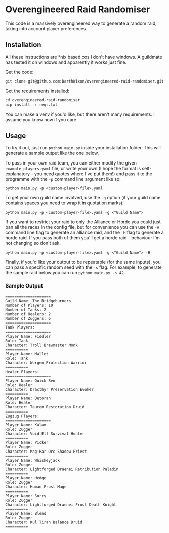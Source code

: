 # Overengineered Raid Randomiser
This code is a massively overengineered way to generate
a random raid, taking into account player preferences.

## Installation
All these instructions are \*nix based cos I don't have windows. A guildmate
has tested it on windows and apparently it works just fine.

Get the code: 

`git clone git@github.com:DarthWixon/overengineered-raid-randomiser.git`

Get the requirements installed:

```bash
cd overengineered-raid-randomiser
pip install -r reqs.txt
```
You can make a venv if you'd like, but there aren't many requirements. I assume you know how if you care.


## Usage
To try it out, just run `python main.py` inside your installation folder. This will generate
a sample output like the one below.

To pass in your own raid team, you can either modify the given `example_players.yaml` file, or write your
own (I hope the format is self-explanatory - you need quotes where I've put them!) and pass it to the 
programme with the `-p` command line argument like so:

`python main.py -p <custom-player-file>.yaml`

To get your own guild name involved, use the `-g` option (if your guild name contains spaces
you need to wrap it in quotation marks): 

`python main.py -p <custom-player-file>.yaml -g <"Guild Name">`

If you want to restrict your raid to only the Alliance or Horde you could just ban all the
races in the config file, but for convenience you can use the `-A` command line flag to
generate an alliance raid, and the `-H` flag to generate a horde raid. If you pass both of
them you'll get a horde raid - behaviour I'm not changing so don't ask.

`python main.py -p <custom-player-file>.yaml -g <"Guild Name"> -H`

Finally, if you'd like your output to be repeatable (for the same inputs), you can pass
a specific random seed with the `-s` flag. For example, to generate the sample raid below
you can run `python main.py -s 42`.

### Sample Output
```
====================
Guild Name: The Bridgeburners
Number of Players: 10
Number of Tanks: 2
Number of Healers: 2
Number of Zuggers: 6
====================
Tank Players:
====================
Player Name: Fiddler
Role: Tank
Character: Troll Brewmaster Monk
==========
Player Name: Mallet
Role: Tank
Character: Worgen Protection Warrior
==========
Healer Players:
====================
Player Name: Quick Ben
Role: Healer
Character: Dracthyr Preservation Evoker
==========
Player Name: Detoran
Role: Healer
Character: Tauren Restoration Druid
==========
Zugzug Players:
====================
Player Name: Kalam
Role: Zugger
Character: Void Elf Survival Hunter
==========
Player Name: Picker
Role: Zugger
Character: Mag'Har Orc Shadow Priest
==========
Player Name: Whiskeyjack
Role: Zugger
Character: Lightforged Draenei Retribution Paladin
==========
Player Name: Hedge
Role: Zugger
Character: Human Frost Mage
==========
Player Name: Sorry
Role: Zugger
Character: Lightforged Draenei Frost Death Knight
==========
Player Name: Blend
Role: Zugger
Character: Kul Tiran Balance Druid
==========
```

